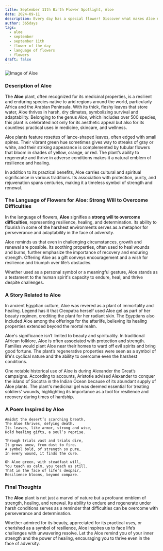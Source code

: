 ```yaml
---
title: September 11th Birth Flower Spotlight, Aloe
date: 2024-09-11
description: Every day has a special flower! Discover what makes Aloe unique as today’s birth flower and its symbolic meaning.
author: 365days
tags:
  - aloe
  - september
  - september 11th
  - flower of the day
  - language of flowers
  - flowers
draft: false
---
```


![Image of Aloe](https://cdn.pixabay.com/photo/2018/04/15/23/38/aloe-vera-3323199_1280.jpg#center)


### Description of Aloe

The **Aloe** plant, often recognized for its medicinal properties, is a resilient and enduring species native to arid regions around the world, particularly Africa and the Arabian Peninsula. With its thick, fleshy leaves that store water, Aloe thrives in harsh, dry climates, symbolizing survival and adaptability. Belonging to the genus _Aloe_, which includes over 500 species, this plant is celebrated not only for its aesthetic appeal but also for its countless practical uses in medicine, skincare, and wellness.

Aloe plants feature rosettes of lance-shaped leaves, often edged with small spines. Their vibrant green hue sometimes gives way to streaks of gray or white, and their striking appearance is complemented by tubular flowers that bloom in shades of yellow, orange, or red. The plant’s ability to regenerate and thrive in adverse conditions makes it a natural emblem of resilience and healing.

In addition to its practical benefits, Aloe carries cultural and spiritual significance in various traditions. Its association with protection, purity, and rejuvenation spans centuries, making it a timeless symbol of strength and renewal.

### The Language of Flowers for Aloe: Strong Will to Overcome Difficulties

In the language of flowers, **Aloe** signifies a **strong will to overcome difficulties**, representing resilience, healing, and determination. Its ability to flourish in some of the harshest environments serves as a metaphor for perseverance and adaptability in the face of adversity.

Aloe reminds us that even in challenging circumstances, growth and renewal are possible. Its soothing properties, often used to heal wounds and burns, further emphasize the importance of recovery and enduring strength. Offering Aloe as a gift conveys encouragement and a wish for resilience and triumph over life’s obstacles.

Whether used as a personal symbol or a meaningful gesture, Aloe stands as a testament to the human spirit's capacity to endure, heal, and thrive despite challenges.

### A Story Related to Aloe

In ancient Egyptian culture, Aloe was revered as a plant of immortality and healing. Legend has it that Cleopatra herself used Aloe gel as part of her beauty regimen, crediting the plant for her radiant skin. The Egyptians also included Aloe among the offerings for the afterlife, believing its healing properties extended beyond the mortal realm.

Aloe's significance isn’t limited to beauty and spirituality. In traditional African folklore, Aloe is often associated with protection and strength. Families would plant Aloe near their homes to ward off evil spirits and bring good fortune. The plant’s regenerative properties were seen as a symbol of life's cyclical nature and the ability to overcome even the harshest conditions.

One notable historical use of Aloe is during Alexander the Great’s campaigns. According to accounts, Aristotle advised Alexander to conquer the island of Socotra in the Indian Ocean because of its abundant supply of Aloe plants. The plant's medicinal gel was deemed essential for treating soldiers' wounds, highlighting its importance as a tool for resilience and recovery during times of hardship.

### A Poem Inspired by Aloe

```
Amidst the desert’s scorching breath,  
The Aloe thrives, defying death.  
Its leaves, like armor, strong and wise,  
Hold healing gifts, a soul’s reprise.  

Through trials vast and trials dire,  
It grows anew, from dust to fire.  
A symbol bold, of strength so pure,  
In every wound, it finds the cure.  

Oh Aloe green, with steadfast will,  
You teach us calm, you teach us still.  
That in the face of life’s despair,  
Resilience blooms, beyond compare.  
```

### Final Thoughts

The **Aloe** plant is not just a marvel of nature but a profound emblem of strength, healing, and renewal. Its ability to endure and regenerate under harsh conditions serves as a reminder that difficulties can be overcome with perseverance and determination.

Whether admired for its beauty, appreciated for its practical uses, or cherished as a symbol of resilience, Aloe inspires us to face life’s challenges with unwavering resolve. Let the Aloe remind you of your inner strength and the power of healing, encouraging you to thrive even in the face of adversity.
